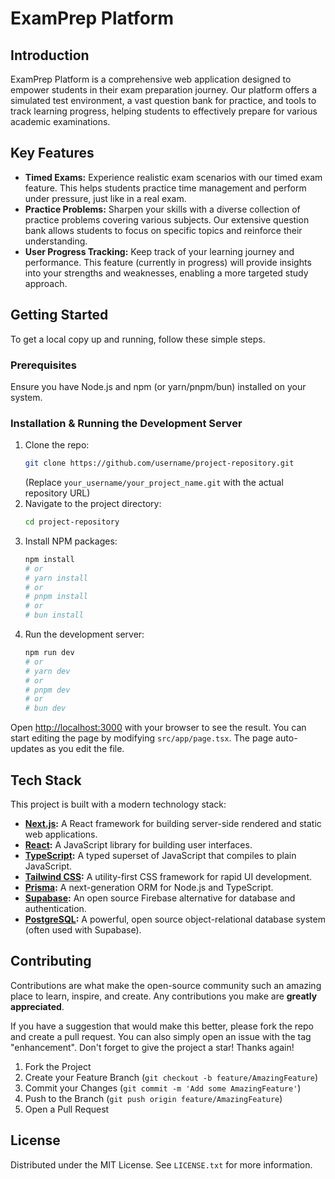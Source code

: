 # ExamPrep Platform

## Introduction

ExamPrep Platform is a comprehensive web application designed to empower students in their exam preparation journey. Our platform offers a simulated test environment, a vast question bank for practice, and tools to track learning progress, helping students to effectively prepare for various academic examinations.

## Key Features

*   **Timed Exams:** Experience realistic exam scenarios with our timed exam feature. This helps students practice time management and perform under pressure, just like in a real exam.
*   **Practice Problems:** Sharpen your skills with a diverse collection of practice problems covering various subjects. Our extensive question bank allows students to focus on specific topics and reinforce their understanding.
*   **User Progress Tracking:** Keep track of your learning journey and performance. This feature (currently in progress) will provide insights into your strengths and weaknesses, enabling a more targeted study approach.

## Getting Started

To get a local copy up and running, follow these simple steps.

### Prerequisites

Ensure you have Node.js and npm (or yarn/pnpm/bun) installed on your system.

### Installation & Running the Development Server

1.  Clone the repo:
    ```bash
    git clone https://github.com/username/project-repository.git
    ```
    (Replace `your_username/your_project_name.git` with the actual repository URL)
2.  Navigate to the project directory:
    ```bash
    cd project-repository
    ```
3.  Install NPM packages:
    ```bash
    npm install
    # or
    # yarn install
    # or
    # pnpm install
    # or
    # bun install
    ```
4.  Run the development server:
    ```bash
    npm run dev
    # or
    # yarn dev
    # or
    # pnpm dev
    # or
    # bun dev
    ```
Open [http://localhost:3000](http://localhost:3000) with your browser to see the result. You can start editing the page by modifying `src/app/page.tsx`. The page auto-updates as you edit the file.

## Tech Stack

This project is built with a modern technology stack:

*   **[Next.js](https://nextjs.org/):** A React framework for building server-side rendered and static web applications.
*   **[React](https://react.dev/):** A JavaScript library for building user interfaces.
*   **[TypeScript](https://www.typescriptlang.org/):** A typed superset of JavaScript that compiles to plain JavaScript.
*   **[Tailwind CSS](https://tailwindcss.com/):** A utility-first CSS framework for rapid UI development.
*   **[Prisma](https://www.prisma.io/):** A next-generation ORM for Node.js and TypeScript.
*   **[Supabase](https://supabase.com/):** An open source Firebase alternative for database and authentication.
*   **[PostgreSQL](https://www.postgresql.org/):** A powerful, open source object-relational database system (often used with Supabase).

## Contributing

Contributions are what make the open-source community such an amazing place to learn, inspire, and create. Any contributions you make are **greatly appreciated**.

If you have a suggestion that would make this better, please fork the repo and create a pull request. You can also simply open an issue with the tag "enhancement".
Don't forget to give the project a star! Thanks again!

1.  Fork the Project
2.  Create your Feature Branch (`git checkout -b feature/AmazingFeature`)
3.  Commit your Changes (`git commit -m 'Add some AmazingFeature'`)
4.  Push to the Branch (`git push origin feature/AmazingFeature`)
5.  Open a Pull Request

## License

Distributed under the MIT License. See `LICENSE.txt` for more information.
